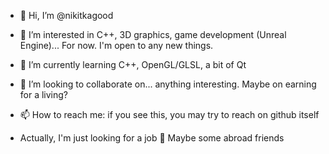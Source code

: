 - 👋 Hi, I’m @nikitkagood
- 🎀 I’m interested in C++, 3D graphics, game development (Unreal Engine)... For now. I'm open to any new things.
- 🌱 I’m currently learning C++, OpenGL/GLSL, a bit of Qt
- 💞️ I’m looking to collaborate on... anything interesting. Maybe on earning for a living?
- 📫 How to reach me: if you see this, you may try to reach on github itself

- Actually, I'm just looking for a job 👀 
Maybe some abroad friends

<!---
nikitkagood/nikitkagood is a ✨ special ✨ repository because its `README.md` (this file) appears on your GitHub profile.
You can click the Preview link to take a look at your changes.
--->
